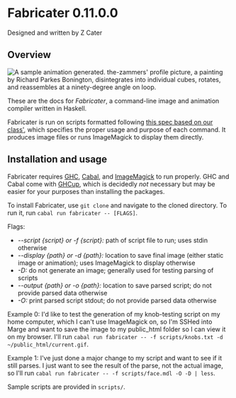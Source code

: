 # Fabricater 0.11.0.0
Designed and written by Z Cater

## Overview

![A sample animation generated. the-zammers' profile picture, a painting by Richard Parkes Bonington, disintegrates into individual cubes, rotates, and reassembles at a ninety-degree angle on loop.](docs/sample.gif)

These are the docs for *Fabricater*, a command-line image and animation compiler written in Haskell.

Fabricater is run on scripts formatted following [this spec based on our class'](MDL.spec), which specifies the proper usage and purpose of each command. It produces image files or runs ImageMagick to display them directly.

## Installation and usage

Fabricater requires [GHC](https://www.haskell.org/ghc/), [Cabal](https://www.haskell.org/cabal/), and [ImageMagick](https://imagemagick.org/) to run properly. GHC and Cabal come with [GHCup](https://www.haskell.org/ghcup/), which is decidedly *not* necessary but may be easier for your purposes than installing the packages.

To install Fabricater, use `git clone` and navigate to the cloned directory. To run it, run `cabal run fabricater -- [FLAGS]`.

Flags:
- *--script {script} or -f {script}:* path of script file to run; uses stdin otherwise
- *--display {path} or -d {path}:* location to save final image (either static image or animation); uses ImageMagick to display otherwise
- *-D:* do not generate an image; generally used for testing parsing of scripts
- *--output {path} or -o {path}:* location to save parsed script; do not provide parsed data otherwise
- *-O:* print parsed script stdout; do not provide parsed data otherwise

Example 0: I'd like to test the generation of my knob-testing script on my home computer, which I can't use ImageMagick on, so I'm SSHed into Marge and want to save the image to my public_html folder so I can view it on my browser. I'll run `cabal run fabricater -- -f scripts/knobs.txt -d ~/public_html/current.gif`.

Example 1: I've just done a major change to my script and want to see if it still parses. I just want to see the result of the parse, not the actual image, so I'll run `cabal run fabricater -- -f scripts/face.mdl -O -D | less`.

Sample scripts are provided in `scripts/`.
